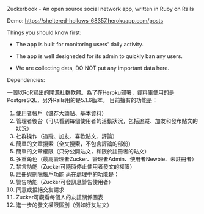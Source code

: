 Zuckerbook - An open source social network app, written in Ruby on Rails


Demo: https://sheltered-hollows-68357.herokuapp.com/posts



Things you should know first:

* The app is built for monitoring users' daily activity.

* The app is well designeded for its admin to quickly ban any users.

* We are collecting data, DO NOT put any important data here.


Dependencies:




一個以RoR寫出的開源社群軟體。為了在Heroku部署，資料庫使用的是PostgreSQL，另外Rails用的是5.1.6版本。
目前擁有的功能是：
1. 使用者帳戶（儲存大頭貼、基本資料）
2. 管理者後台（可以看到每個使用者的活動狀況，包括追蹤、加友和發布貼文的狀況）
2. 社群操作（追蹤、加友、喜歡貼文、評論）
3. 簡單的文章搜索（全文搜索，不包含評論的部份）
4. 簡單的文章權限（只分公開貼文，和限於註冊者的貼文）
5. 多重角色（最高管理者Zucker、管理者Admin、使用者Newbie、未註冊者）
6. 禁言功能（Zucker可隨時停止使用者發文的權限）
7. 註冊與刪除帳戶功能
尚在處理中的功能是：
8. 警告功能（Zucker可發訊息警告使用者）
9. 同意或拒絕交友請求
10. Zucker可觀看每個人的友誼關係圖表
11. 進一步的發文權限區別（例如好友貼文）
